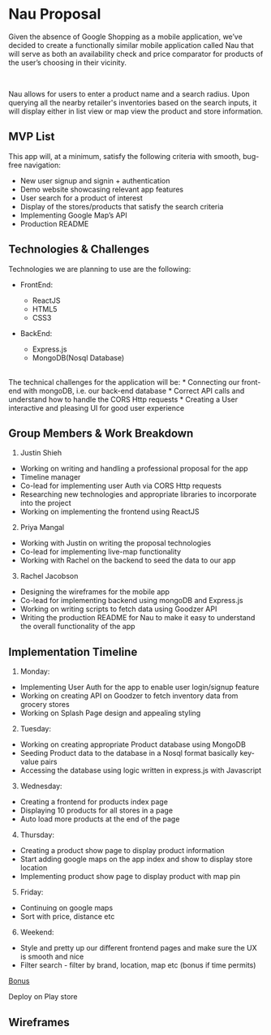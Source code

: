 # Nau Proposal

Given the absence of Google Shopping as a mobile application, we’ve decided to create a functionally similar mobile application called Nau that will serve as both an availability check and price comparator for products of the user’s choosing in their vicinity.

<br>

Nau allows for users to enter a product name and a search radius. Upon querying all the nearby retailer's inventories based on the search inputs, it will display either in list view or map view the product and store information.

## MVP List

This app will, at a minimum, satisfy the following criteria with smooth, bug-free navigation:

- New user signup and signin + authentication
- Demo website showcasing relevant app features
- User search for a product of interest
- Display of the stores/products that satisfy the search criteria
- Implementing Google Map’s API
- Production README

## Technologies & Challenges

Technologies we are planning to use are the following:
* FrontEnd:
  - ReactJS
  - HTML5
  - CSS3

* BackEnd:
  - Express.js
  - MongoDB(Nosql Database)

<br>
The technical challenges for the application will be:
* Connecting our front-end with mongoDB, i.e. our back-end database
* Correct API calls and understand how to handle the CORS Http requests
* Creating a User interactive and pleasing UI for good user experience

## Group Members & Work Breakdown

1) Justin Shieh
* Working on writing and handling a professional proposal for the app
* Timeline manager
* Co-lead for implementing user Auth via CORS Http requests
* Researching new technologies and appropriate libraries to incorporate into the project
* Working on implementing the frontend using ReactJS

2) Priya Mangal
* Working with Justin on writing the proposal technologies
* Co-lead for implementing live-map functionality
* Working with Rachel on the backend to seed the data to our app

3) Rachel Jacobson
* Designing the wireframes for the mobile app
* Co-lead for implementing backend using mongoDB and Express.js
* Working on writing scripts to fetch data using Goodzer API
* Writing the production README for Nau to make it easy to understand the overall functionality of the app

## Implementation Timeline

1) Monday:
* Implementing User Auth for the app to enable user login/signup feature
* Working on creating API on Goodzer to fetch inventory data from grocery stores
* Working on Splash Page design and appealing styling

2) Tuesday:
* Working on creating appropriate Product database using MongoDB
* Seeding Product data to the database in a Nosql format basically key-value pairs
* Accessing the database using logic written in express.js with Javascript

3) Wednesday:
* Creating a frontend for products index page
* Displaying 10 products for all stores in a page
* Auto load more products at the end of the page

4) Thursday:
* Creating a product show page to display product information
* Start adding google maps on the app index and show to display store location
* Implementing product show page to display product with map pin

5) Friday:
* Continuing on google maps
* Sort with price, distance etc

6) Weekend:
* Style and pretty up our different frontend pages and make sure the UX is smooth and nice
* Filter search - filter by brand, location, map etc (bonus if time permits)

<p><u>Bonus</u></p>
Deploy on Play store

## Wireframes
